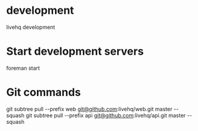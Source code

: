 development
===========

livehq development

# Start development servers

foreman start

# Git commands

git subtree pull --prefix web git@github.com:livehq/web.git master --squash
git subtree pull --prefix api git@github.com:livehq/api.git master --squash
